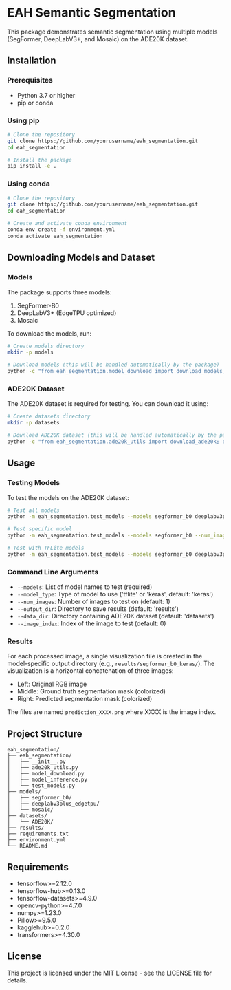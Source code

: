 # EAH Semantic Segmentation

This package demonstrates semantic segmentation using multiple models (SegFormer, DeepLabV3+, and Mosaic) on the ADE20K dataset.

## Installation

### Prerequisites
- Python 3.7 or higher
- pip or conda

### Using pip
```bash
# Clone the repository
git clone https://github.com/yourusername/eah_segmentation.git
cd eah_segmentation

# Install the package
pip install -e .
```

### Using conda
```bash
# Clone the repository
git clone https://github.com/yourusername/eah_segmentation.git
cd eah_segmentation

# Create and activate conda environment
conda env create -f environment.yml
conda activate eah_segmentation
```

## Downloading Models and Dataset

### Models
The package supports three models:
1. SegFormer-B0
2. DeepLabV3+ (EdgeTPU optimized)
3. Mosaic

To download the models, run:
```bash
# Create models directory
mkdir -p models

# Download models (this will be handled automatically by the package)
python -c "from eah_segmentation.model_download import download_models; download_models()"
```

### ADE20K Dataset
The ADE20K dataset is required for testing. You can download it using:
```bash
# Create datasets directory
mkdir -p datasets

# Download ADE20K dataset (this will be handled automatically by the package)
python -c "from eah_segmentation.ade20k_utils import download_ade20k; download_ade20k()"
```

## Usage

### Testing Models
To test the models on the ADE20K dataset:

```bash
# Test all models
python -m eah_segmentation.test_models --models segformer_b0 deeplabv3plus_edgetpu mosaic --num_images 5

# Test specific model
python -m eah_segmentation.test_models --models segformer_b0 --num_images 1

# Test with TFLite models
python -m eah_segmentation.test_models --models segformer_b0 deeplabv3plus_edgetpu mosaic --model_type tflite --num_images 5
```

### Command Line Arguments
- `--models`: List of model names to test (required)
- `--model_type`: Type of model to use ('tflite' or 'keras', default: 'keras')
- `--num_images`: Number of images to test on (default: 1)
- `--output_dir`: Directory to save results (default: 'results')
- `--data_dir`: Directory containing ADE20K dataset (default: 'datasets')
- `--image_index`: Index of the image to test (default: 0)

### Results
For each processed image, a single visualization file is created in the model-specific output directory (e.g., `results/segformer_b0_keras/`). The visualization is a horizontal concatenation of three images:
- Left: Original RGB image
- Middle: Ground truth segmentation mask (colorized)
- Right: Predicted segmentation mask (colorized)

The files are named `prediction_XXXX.png` where XXXX is the image index.

## Project Structure
```
eah_segmentation/
├── eah_segmentation/
│   ├── __init__.py
│   ├── ade20k_utils.py
│   ├── model_download.py
│   ├── model_inference.py
│   └── test_models.py
├── models/
│   ├── segformer_b0/
│   ├── deeplabv3plus_edgetpu/
│   └── mosaic/
├── datasets/
│   └── ADE20K/
├── results/
├── requirements.txt
├── environment.yml
└── README.md
```

## Requirements
- tensorflow>=2.12.0
- tensorflow-hub>=0.13.0
- tensorflow-datasets>=4.9.0
- opencv-python>=4.7.0
- numpy>=1.23.0
- Pillow>=9.5.0
- kagglehub>=0.2.0
- transformers>=4.30.0

## License
This project is licensed under the MIT License - see the LICENSE file for details.
